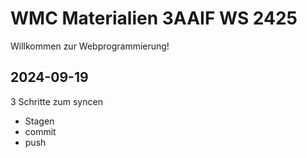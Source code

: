 # WMC Materialien 3AAIF WS 2425

Willkommen zur Webprogrammierung!

## 2024-09-19

3 Schritte zum syncen

- Stagen 
- commit
- push